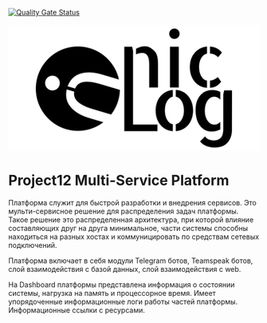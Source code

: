 [![Quality Gate Status](https://sonarcloud.io/api/project_badges/measure?project=uniclog_Uniclog_Multiservice_Platform&metric=alert_status)](https://sonarcloud.io/summary/new_code?id=uniclog_Uniclog_Multiservice_Platform)
<br>
<br>
![Alt text](icon.svg?raw=true "Uniclog Multiservice Platform")
# Project12 Multi-Service Platform

Платформа служит для быстрой разработки и внедрения сервисов. Это мульти-сервисное решение для распределения задач платформы. Такое решение это распределенная архитектура, при которой влияние составляющих друг на друга минимальное, части системы способны находиться на разных хостах и коммуницировать по средствам сетевых подключений.

Платформа включает в себя модули Telegram ботов, Teamspeak ботов, слой взаимодействия с базой данных, слой взаимодействия с web.

На Dashboard платформы представлена информация о состоянии системы, нагрузка на память и процессорное время. Имеет упорядоченные информационные логи работы частей платформы. Информационные ссылки с ресурсами.
